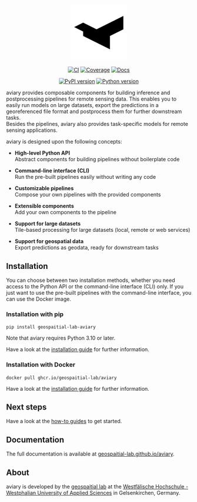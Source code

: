 <div align="center">

<picture>
  <source media="(prefers-color-scheme: dark)" srcset="https://github.com/geospaitial-lab/aviary/raw/main/docs/assets/aviary_logo_white.svg">
  <img alt="aviary" src="https://github.com/geospaitial-lab/aviary/raw/main/docs/assets/aviary_logo_black.svg" width="30%">
</picture>

</div>

<div align="center">

[![CI](https://img.shields.io/github/actions/workflow/status/geospaitial-lab/aviary/ci.yaml?branch=main&color=black&label=CI&logo=GitHub)](https://github.com/geospaitial-lab/aviary/actions/workflows/ci.yaml)
[![Coverage](https://img.shields.io/codecov/c/github/geospaitial-lab/aviary/main?color=black&label=Coverage&logo=codecov&logoColor=white)](https://app.codecov.io/gh/geospaitial-lab/aviary)
[![Docs](https://img.shields.io/github/actions/workflow/status/geospaitial-lab/aviary/docs.yaml?branch=main&color=black&label=Docs&logo=materialformkdocs&logoColor=white)](https://geospaitial-lab.github.io/aviary)

</div>

<div align="center">

[![PyPI version](https://img.shields.io/pypi/v/geospaitial-lab-aviary?color=black&label=PyPI)](https://pypi.org/project/geospaitial-lab-aviary)
[![Python version](https://img.shields.io/pypi/pyversions/geospaitial-lab-aviary?color=black&label=Python)](https://pypi.org/project/geospaitial-lab-aviary)

</div>

aviary provides composable components for building inference and postprocessing pipelines
for remote sensing data.
This enables you to easily run models on large datasets, export the predictions in a
georeferenced file format and postprocess them for further downstream tasks.<br />
Besides the pipelines, aviary also provides task-specific models for remote sensing applications.

aviary is designed upon the following concepts:

- **High-level Python API**<br />
  Abstract components for building pipelines without boilerplate code

- **Command-line interface (CLI)**<br />
  Run the pre-built pipelines easily without writing any code

- **Customizable pipelines**<br />
  Compose your own pipelines with the provided components

- **Extensible components**<br />
  Add your own components to the pipeline

- **Support for large datasets**<br />
  Tile-based processing for large datasets (local, remote or web services)

- **Support for geospatial data**<br />
  Export predictions as geodata, ready for downstream tasks

## Installation

You can choose between two installation methods, whether you need access to the Python API or
the command-line interface (CLI) only.
If you just want to use the pre-built pipelines with the command-line interface, you can use the Docker image.

### Installation with pip

```
pip install geospaitial-lab-aviary
```

Note that aviary requires Python 3.10 or later.

Have a look at the [installation guide](https://geospaitial-lab.github.io/aviary/how_to_guides/installation/how_to_install_aviary_with_pip)
for further information.

### Installation with Docker

```
docker pull ghcr.io/geospaitial-lab/aviary
```

Have a look at the [installation guide](https://geospaitial-lab.github.io/aviary/how_to_guides/installation/how_to_install_aviary_with_docker)
for further information.

## Next steps

Have a look at the [how-to guides](https://geospaitial-lab.github.io/aviary/how_to_guides)
to get started.

## Documentation

The full documentation is available at [geospaitial-lab.github.io/aviary](https://geospaitial-lab.github.io/aviary).

## About

aviary is developed by the [geospaitial lab](https://github.com/geospaitial-lab)
at the [Westfälische Hochschule - Westphalian University of Applied Sciences](https://w-hs.de)
in Gelsenkirchen, Germany.
